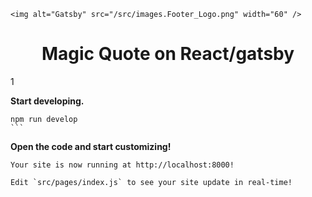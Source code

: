 <p align="center">
 
    <img alt="Gatsby" src="/src/images.Footer_Logo.png" width="60" />
 
</p>
<h1 align="center">
Magic Quote on React/gatsby
</h1>



1

  **Start developing.**


    npm run develop
    ```

 **Open the code and start customizing!**

    Your site is now running at http://localhost:8000!

    Edit `src/pages/index.js` to see your site update in real-time!
